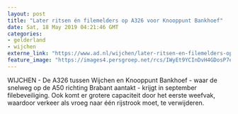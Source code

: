 ```yaml
---
layout: post
title: "Later ritsen én filemelders op A326 voor Knooppunt Bankhoef"
date: Sat, 18 May 2019 04:21:46 GMT
categories: 
- gelderland 
- wijchen 
externe_link: "https://www.ad.nl/wijchen/later-ritsen-en-filemelders-op-a326-voor-knooppunt-bankhoef~a0a47b24/"
feature_image: "https://images4.persgroep.net/rcs/IWyEt9YCInDvH4GDosP7e1PEg7M/diocontent/106823130/_fitwidth/400/?appId=21791a8992982cd8da851550a453bd7f&quality=0.7"
---
```


WIJCHEN - De A326 tussen Wijchen en Knooppunt Bankhoef - waar de snelweg op de A50 richting Brabant aantakt - krijgt in september filebeveiliging. Ook komt er grotere capaciteit door het eerste weefvak, waardoor verkeer als vroeg naar één rijstrook moet, te verwijderen.
